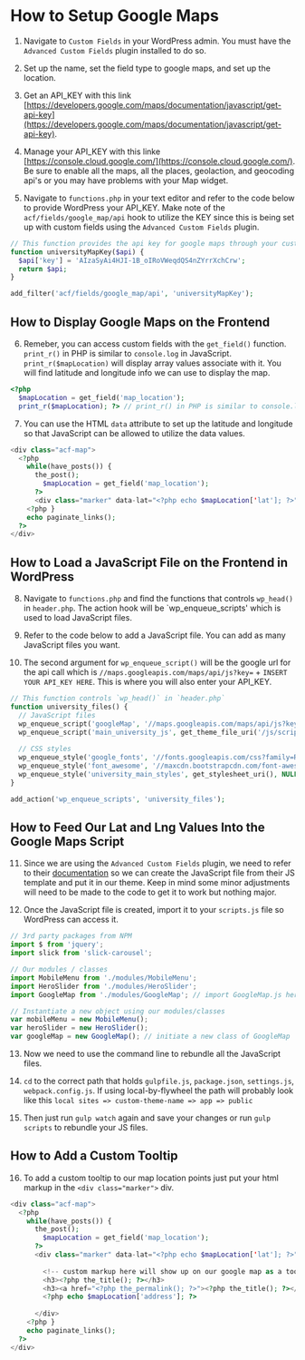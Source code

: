 # How to Setup Google Maps

1. Navigate to `Custom Fields` in your WordPress admin. You must have the `Advanced Custom Fields` plugin installed to do so.

2. Set up the name, set the field type to google maps, and set up the location.

3. Get an API_KEY with this link [https://developers.google.com/maps/documentation/javascript/get-api-key](https://developers.google.com/maps/documentation/javascript/get-api-key).  

4. Manage your API_KEY with this linke [https://console.cloud.google.com/](https://console.cloud.google.com/). Be sure to enable all the maps, all the places, geolaction, and geocoding api's or you may have problems with your Map widget.  

5. Navigate to `functions.php` in your text editor and refer to the code below to provide WordPress your API_KEY. Make note of the   `acf/fields/google_map/api` hook to utilize the KEY since this is being set up with custom fields using the `Advanced Custom Fields` plugin.

```php
// This function provides the api key for google maps through your custom field
function universityMapKey($api) {
  $api['key'] = 'AIzaSyAi4HJI-1B_oIRoVWeqdQS4nZYrrXchCrw';
  return $api;
}

add_filter('acf/fields/google_map/api', 'universityMapKey');
```

## How to Display Google Maps on the Frontend

6. Remeber, you can access custom fields with the `get_field()` function. `print_r()` in PHP is similar to `console.log` in JavaScript. `print_r($mapLocation)` will display array values associate with it. You will find latitude and longitude info we can use to display the map.

```php
<?php 
  $mapLocation = get_field('map_location');
  print_r($mapLocation); ?> // print_r() in PHP is similar to console.log in JavaScript
```

7. You can use the HTML `data` attribute to set up the latitude and longitude so that JavaScript can be allowed to utilize the data values.

```php
<div class="acf-map">
  <?php
    while(have_posts()) {
      the_post();
        $mapLocation = get_field('map_location');
      ?>
      <div class="marker" data-lat="<?php echo $mapLocation['lat']; ?>" data-lng="<?php echo $mapLocation['lat']; ?>"></div>
    <?php }
    echo paginate_links();
  ?>
</div>
```

## How to Load a JavaScript File on the Frontend in WordPress

8. Navigate to `functions.php` and find the functions that controls `wp_head()` in `header.php`. The action hook will be `wp_enqueue_scripts' which is used to load JavaScript files.  

9. Refer to the code below to add a JavaScript file. You can add as many JavaScript files you want. 

10. The second argument for `wp_enqueue_script()` will be the google url for the api call which is  `//maps.googleapis.com/maps/api/js?key=` + `INSERT YOUR API_KEY HERE`. This is where you will also enter your API_KEY.

```php
// This function controls `wp_head()` in `header.php`
function university_files() {
  // JavaScript files
  wp_enqueue_script('googleMap', '//maps.googleapis.com/maps/api/js?key=AIzaSyAi4HJI-1B_oIRoVWeqdQS4nZYrrXchCrw', NULL, microtime(), true);
  wp_enqueue_script('main_university_js', get_theme_file_uri('/js/scripts-bundled.js'), NULL, microtime(), true);
  
  // CSS styles
  wp_enqueue_style('google_fonts', '//fonts.googleapis.com/css?family=Roboto+Condensed:300,300i,400,400i,700,700i|Roboto:100,300,400,400i,700,700i');
  wp_enqueue_style('font_awesome', '//maxcdn.bootstrapcdn.com/font-awesome/4.7.0/css/font-awesome.min.css');
  wp_enqueue_style('university_main_styles', get_stylesheet_uri(), NULL, microtime());
}

add_action('wp_enqueue_scripts', 'university_files');
```

## How to Feed Our Lat and Lng Values Into the Google Maps Script

11. Since we are using the `Advanced Custom Fields` plugin, we need to refer to their [documentation](https://www.advancedcustomfields.com/resources/google-map/) so we can create the JavaScript file from their JS template and put it in our theme. Keep in mind some minor adjustments will need to be made to the code to get it to work but nothing major.

12. Once the JavaScript file is created, import it to your `scripts.js` file so WordPress can access it.

```javascript
// 3rd party packages from NPM
import $ from 'jquery';
import slick from 'slick-carousel';

// Our modules / classes
import MobileMenu from './modules/MobileMenu';
import HeroSlider from './modules/HeroSlider';
import GoogleMap from './modules/GoogleMap'; // import GoogleMap.js here

// Instantiate a new object using our modules/classes
var mobileMenu = new MobileMenu();
var heroSlider = new HeroSlider();
var googleMap = new GoogleMap(); // initiate a new class of GoogleMap
```

13. Now we need to use the command line to rebundle all the JavaScript files.

14. `cd` to the correct path that holds `gulpfile.js`, `package.json`, `settings.js`, `webpack.config.js`. If using local-by-flywheel the path will probably look like this `local sites => custom-theme-name => app => public`

15. Then just run `gulp watch` again and save your changes or run `gulp scripts` to rebundle your JS files.

## How to Add a Custom Tooltip

16. To add a custom tooltip to our map location points just put your html markup in the `<div class="marker">` div.

```php
<div class="acf-map">
  <?php
    while(have_posts()) {
      the_post();
        $mapLocation = get_field('map_location');
      ?>
      <div class="marker" data-lat="<?php echo $mapLocation['lat']; ?>" data-lng="<?php echo $mapLocation['lng']; ?>">
        
        <!-- custom markup here will show up on our google map as a tooltip -->
        <h3><?php the_title(); ?></h3>
        <h3><a href="<?php the_permalink(); ?>"><?php the_title(); ?></a></h3>
        <?php echo $mapLocation['address']; ?>
        
      </div>
    <?php }
    echo paginate_links();
  ?>
</div>
```
